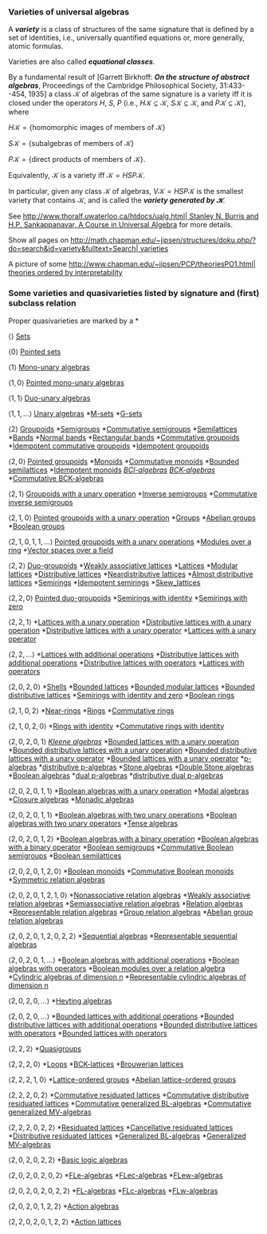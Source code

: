 ### Varieties of universal algebras

A ***variety*** is a class of structures of the same signature that is defined by a set of identities, i.e., universally quantified
equations or, more generally, atomic formulas.

Varieties are also called ***equational classes***.

By a fundamental result of [Garrett Birkhoff: ***On the structure of abstract algebras***, 
Proceedings of the Cambridge Philosophical Society, 31:433--454, 1935] a class $\mathcal{K}$ of algebras of the same signature is a 
variety iff it is closed under the operators $H$, $S$, $P$ (i.e., $H\mathcal{K}\subseteq\mathcal{K}$, $S\mathcal{K}\subseteq\mathcal{K}$, and $P\mathcal{K}\subseteq\mathcal{K}$), where

$H\mathcal{K}=\{$homomorphic images of members of $\mathcal{K}\}$

$S\mathcal{K}=\{$subalgebras of members of $\mathcal{K}\}$

$P\mathcal{K}=\{$direct products of members of $\mathcal{K}\}$.

Equivalently, $\mathcal K$ is a variety iff $\mathcal K=HSP\mathcal K$.

In particular, given any class $\mathcal K$ of algebras, $V\mathcal K=HSP\mathcal K$ is the smallest variety that contains $\mathcal K$, and is called the ***variety generated by $\mathcal K$***.

See [http://www.thoralf.uwaterloo.ca/htdocs/ualg.html| Stanley N. Burris and H.P. Sankappanavar,  A Course in Universal Algebra](http://www.thoralf.uwaterloo.ca/htdocs/ualg.html|_stanley_n._burris_and_h.p._sankappanavar,__a_course_in_universal_algebras.md) for
more details.

Show all pages on [http://math.chapman.edu/~jipsen/structures/doku.php/?do=search&id=variety&fulltext=Search| varieties](http://math.chapman.edu/~jipsen/structures/doku.php/?do=search&id=variety&fulltext=search|_varieties.md)

A picture of some [http://www.chapman.edu/~jipsen/PCP/theoriesPO1.html| theories ordered by interpretability](http://www.chapman.edu/~jipsen/pcp/theoriespo1.html|_theories_ordered_by_interpretabilitys.md)

### Some varieties and quasivarieties listed by signature and (first) subclass relation
Proper quasivarieties are marked by a *

$\langle \rangle$ [Sets](sets.md)

$\langle 0\rangle$ [Pointed sets](pointed_sets.md)

$\langle 1\rangle$ [Mono-unary algebras](mono-unary_algebras.md)

$\langle 1,0\rangle$ [Pointed mono-unary algebras](pointed_mono-unary_algebras.md)

$\langle 1,1\rangle$ [Duo-unary algebras](duo-unary_algebras.md)

$\langle 1,1,\ldots\rangle$ [Unary algebras](unary_algebras.md)
  *[M-sets](m-sets.md)
    *[G-sets](g-sets.md)

$\langle 2\rangle$ [Groupoids](groupoids.md)
  *[Semigroups](semigroups.md)
    *[Commutative semigroups](commutative_semigroups.md)
      *[Semilattices](semilattices.md)
    *[Bands](bands.md)
      *[Normal bands](normal_bands.md)
        *[Rectangular bands](rectangular_bands.md)
  *[Commutative groupoids](commutative_groupoids.md)
    *[Idempotent commutative groupoids](idempotent_commutative_groupoids.md)
  *[Idempotent groupoids](idempotent_groupoids.md)

$\langle 2,0\rangle$ [Pointed groupoids](pointed_groupoids.md)
  *[Monoids](monoids.md)
    *[Commutative monoids](commutative_monoids.md)
      *[Bounded semilattices](bounded_semilattices.md)
    *[Idempotent monoids](idempotent_monoids.md)
  *[BCI-algebras](bci-algebras.md)*
    *[BCK-algebras](bck-algebras.md)*
      *[Commutative BCK-algebras](commutative_bck-algebras.md)

$\langle 2,1\rangle$ [Groupoids with a unary operation](groupoids_with_a_unary_operations.md)
  *[Inverse semigroups](inverse_semigroups.md)
    *[Commutative inverse semigroups](commutative_inverse_semigroups.md)

$\langle 2,1,0\rangle$ [Pointed groupoids with a unary operation](pointed_groupoids_with_a_unary_operations.md)
  *[Groups](groups.md)
    *[Abelian groups](abelian_groups.md)
      *[Boolean groups](boolean_groups.md)

$\langle 2,1,0,1,1,\ldots\rangle$ [Pointed groupoids with a unary operations](pointed_groupoids_with_a_unary_operations.md)
  *[Modules over a ring](modules_over_a_rings.md)
    *[Vector spaces over a field](vector_spaces_over_a_fields.md)

$\langle 2,2\rangle$ [Duo-groupoids](duo-groupoids.md)
  *[Weakly associative lattices](weakly_associative_lattices.md)
    *[Lattices](lattices.md)
      *[Modular lattices](modular_lattices.md)
        *[Distributive lattices](distributive_lattices.md)
      *[Neardistributive lattices](neardistributive_lattices.md)
        *[Almost distributive lattices](almost_distributive_lattices.md)
  *[Semirings](semirings.md)
    *[Idempotent semirings](idempotent_semirings.md)
  *[Skew_lattices](skew_lattices.md)

$\langle 2,2,0\rangle$ [Pointed duo-groupoids](pointed_duo-groupoids.md)
  *[Semirings with identity](semirings_with_identitys.md)
  *[Semirings with zero](semirings_with_zeros.md)

$\langle 2,2,1\rangle$
  *[Lattices with a unary operation](lattices_with_a_unary_operations.md)
    *[Distributive lattices with a unary operation](distributive_lattices_with_a_unary_operations.md)
      *[Distributive lattices with a unary operator](distributive_lattices_with_a_unary_operators.md)
    *[Lattices with a unary operator](lattices_with_a_unary_operators.md)

$\langle 2,2,\ldots\rangle$
  *[Lattices with additional operations](lattices_with_additional_operations.md)
    *[Distributive lattices with additional operations](distributive_lattices_with_additional_operations.md)
      *[Distributive lattices with operators](distributive_lattices_with_operators.md)
    *[Lattices with operators](lattices_with_operators.md)

$\langle 2,0,2,0\rangle$
  *[Shells](shells.md)
    *[Bounded lattices](bounded_lattices.md)
      *[Bounded modular lattices](bounded_modular_lattices.md)
        *[Bounded distributive lattices](bounded_distributive_lattices.md)
  *[Semirings with identity and zero](semirings_with_identity_and_zeros.md)
    *[Boolean rings](boolean_rings.md)

$\langle 2,1,0,2\rangle$
  *[Near-rings](near-rings.md)
    *[Rings](rings.md)
      *[Commutative rings](commutative_rings.md)

$\langle 2,1,0,2,0\rangle$
  *[Rings with identity](rings_with_identitys.md)
    *[Commutative rings with identity](commutative_rings_with_identitys.md)

$\langle 2,0,2,0,1\rangle$
  *[Kleene algebras](kleene_algebras.md)*
  *[Bounded lattices with a unary operation](bounded_lattices_with_a_unary_operations.md)
    *[Bounded distributive lattices with a unary operation](bounded_distributive_lattices_with_a_unary_operations.md)
      *[Bounded distributive lattices with a unary operator](bounded_distributive_lattices_with_a_unary_operators.md)
    *[Bounded lattices with a unary operator](bounded_lattices_with_a_unary_operators.md)
    *[p-algebras](p-algebras.md)
      *[distributive p-algebras](distributive_p-algebras.md)
        *[Stone algebras](stone_algebras.md)
          *[Double Stone algebras](double_stone_algebras.md)
            *[Boolean algebras](boolean_algebras.md)
    *[dual p-algebras](dual_p-algebras.md)
      *[distributive dual p-algebras](distributive_dual_p-algebras.md)

$\langle 2,0,2,0,1,1\rangle$
  *[Boolean algebras with a unary operation](boolean_algebras_with_a_unary_operations.md)
    *[Modal algebras](modal_algebras.md)
      *[Closure algebras](closure_algebras.md)
        *[Monadic algebras](monadic_algebras.md)

$\langle 2,0,2,0,1,1\rangle$
  *[Boolean algebras with two unary operations](boolean_algebras_with_two_unary_operations.md)
    *[Boolean algebras with two unary operators](boolean_algebras_with_two_unary_operators.md)
      *[Tense algebras](tense_algebras.md)

$\langle 2,0,2,0,1,2\rangle$
  *[Boolean algebras with a binary operation](boolean_algebras_with_a_binary_operations.md)
    *[Boolean algebras with a binary operator](boolean_algebras_with_a_binary_operators.md)
      *[Boolean semigroups](boolean_semigroups.md)
        *[Commutative Boolean semigroups](commutative_boolean_semigroups.md)
          *[Boolean semilattices](boolean_semilattices.md)

$\langle 2,0,2,0,1,2,0\rangle$
  *[Boolean monoids](boolean_monoids.md)
    *[Commutative Boolean monoids](commutative_boolean_monoids.md)
      *[Symmetric relation algebras](symmetric_relation_algebras.md)

$\langle 2,0,2,0,1,2,1,0\rangle$
  *[Nonassociative relation algebras](nonassociative_relation_algebras.md)
    *[Weakly associative relation algebras](weakly_associative_relation_algebras.md)
      *[Semiassociative relation algebras](semiassociative_relation_algebras.md)
        *[Relation algebras](relation_algebras.md)
          *[Representable relation algebras](representable_relation_algebras.md)
            *[Group relation algebras](group_relation_algebras.md)
              *[Abelian group relation algebras](abelian_group_relation_algebras.md)

$\langle 2,0,2,0,1,2,0,2,2\rangle$
  *[Sequential algebras](sequential_algebras.md)
    *[Representable sequential algebras](representable_sequential_algebras.md)

$\langle 2,0,2,0,1,\ldots\rangle$
  *[Boolean algebras with additional operations](boolean_algebras_with_additional_operations.md)
    *[Boolean algebras with operators](boolean_algebras_with_operators.md)
      *[Boolean modules over a relation algebra](boolean_modules_over_a_relation_algebras.md)
      *[Cylindric algebras of dimension n](cylindric_algebras_of_dimension_ns.md)
        *[Representable cylindric algebras of dimension n](representable_cylindric_algebras_of_dimension_ns.md)

$\langle 2,0,2,0,\ldots\rangle$
  *[Heyting algebras](heyting_algebras.md)

$\langle 2,0,2,0,\ldots\rangle$
  *[Bounded lattices with additional operations](bounded_lattices_with_additional_operations.md)
    *[Bounded distributive lattices with additional operations](bounded_distributive_lattices_with_additional_operations.md)
      *[Bounded distributive lattices with operators](bounded_distributive_lattices_with_operators.md)
    *[Bounded lattices with operators](bounded_lattices_with_operators.md)

$\langle 2,2,2\rangle$
  *[Quasigroups](quasigroups.md)

$\langle 2,2,2,0\rangle$
  *[Loops](loops.md)
  *[BCK-lattices](bck-lattices.md)
  *[Brouwerian lattices](brouwerian_lattices.md)

$\langle 2,2,2,1,0\rangle$
  *[Lattice-ordered groups](lattice-ordered_groups.md)
    *[Abelian lattice-ordered groups](abelian_lattice-ordered_groups.md)

$\langle 2,2,2,0,2\rangle$
  *[Commutative residuated lattices](commutative_residuated_lattices.md)
    *[Commutative distributive residuated lattices](commutative_distributive_residuated_lattices.md)
      *[Commutative generalized BL-algebras](commutative_generalized_bl-algebras.md)
        *[Commutative generalized MV-algebras](commutative_generalized_mv-algebras.md)

$\langle 2,2,2,0,2,2\rangle$
  *[Residuated lattices](residuated_lattices.md)
    *[Cancellative residuated lattices](cancellative_residuated_lattices.md)
    *[Distributive residuated lattices](distributive_residuated_lattices.md)
      *[Generalized BL-algebras](generalized_bl-algebras.md)
        *[Generalized MV-algebras](generalized_mv-algebras.md)

$\langle 2,0,2,0,2,2\rangle$
  *[Basic logic algebras](basic_logic_algebras.md)

$\langle 2,0,2,0,2,0,2\rangle$
  *[FLe-algebras](fle-algebras.md)
    *[FLec-algebras](flec-algebras.md)
    *[FLew-algebras](flew-algebras.md)

$\langle 2,0,2,0,2,0,2,2\rangle$
  *[FL-algebras](fl-algebras.md)
    *[FLc-algebras](flc-algebras.md)
    *[FLw-algebras](flw-algebras.md)

$\langle 2,0,2,0,1,2,2\rangle$
  *[Action algebras](action_algebras.md)

$\langle 2,2,0,2,0,1,2,2\rangle$
  *[Action lattices](action_lattices.md)

